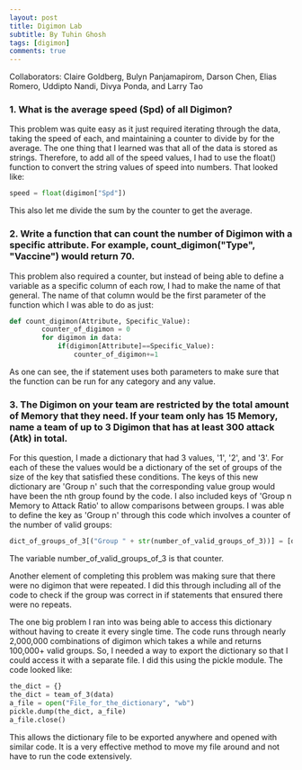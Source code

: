 ```yaml
---
layout: post
title: Digimon Lab
subtitle: By Tuhin Ghosh
tags: [digimon]
comments: true
---
```


Collaborators: Claire Goldberg, Bulyn Panjamapirom, Darson Chen, Elias Romero, Uddipto Nandi, Divya Ponda, and Larry Tao

### 1. What is the average speed (Spd) of all Digimon?

This problem was quite easy as it just required iterating through the data, taking the speed of each, and maintaining a counter to divide by for the average. The one thing that I learned was that all of the data is stored as strings. Therefore, to add all of the speed values, I had to use the float() function to convert the string values of speed into numbers. 
That looked like:

```python
speed = float(digimon["Spd"])
```
This also let me divide the sum by the counter to get the average.

### 2. Write a function that can count the number of Digimon with a specific attribute. For example, count_digimon("Type", "Vaccine") would return 70.

This problem also required a counter, but instead of being able to define a variable as a specific column of each row, I had to make the name of that general. The name of that column would be the first parameter of the function which I was able to do as just:


```python
def count_digimon(Attribute, Specific_Value):
        counter_of_digimon = 0
        for digimon in data: 
            if(digimon[Attribute]==Specific_Value):
                counter_of_digimon+=1
```
As one can see, the if statement uses both parameters to make sure that the function can be run for any category and any value. 

### 3. The Digimon on your team are restricted by the total amount of Memory that they need. If your team only has 15 Memory, name a team of up to 3 Digimon that has at least 300 attack (Atk) in total.

For this question, I made a dictionary that had 3 values, '1', '2', and '3'. For each of these the values would be a dictionary of the set of groups of the size of the key that satisfied these conditions. The keys of this new dictionary are 'Group n' such that the corresponding value group would have been the nth group found by the code. I also included keys of 'Group n Memory to Attack Ratio' to allow comparisons between groups. I was able to define the key as 'Group n' through this code which involves a counter of the number of valid groups:

```python
dict_of_groups_of_3[("Group " + str(number_of_valid_groups_of_3))] = [digimon_name_1, digimon_name_2, digimon_name_3]
```
The variable number_of_valid_groups_of_3 is that counter. 

Another element of completing this problem was making sure that there were no digimon that were repeated. I did this through including all of the code to check if the group was correct in if statements that ensured there were no repeats. 

The one big problem I ran into was being able to access this dictionary without having to create it every single time. The code runs through nearly 2,000,000 combinations of digimon which takes a while and returns 100,000+ valid groups. So, I needed a way to export the dictionary so that I could access it with a separate file. I did this using the pickle module. The code looked like:

```python
the_dict = {}
the_dict = team_of_3(data)
a_file = open("File_for_the_dictionary", "wb")
pickle.dump(the_dict, a_file)
a_file.close()
```

This allows the dictionary file to be exported anywhere and opened with similar code. It is a very effective method to move my file around and not have to run the code extensively. 
